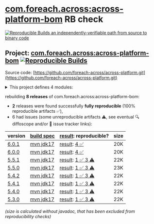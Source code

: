 [com.foreach.across:across-platform-bom](https://central.sonatype.com/artifact/com.foreach.across/across-platform-bom/versions) RB check
=======

[![Reproducible Builds](https://reproducible-builds.org/images/logos/rb.svg) an independently-verifiable path from source to binary code](https://reproducible-builds.org/)

## Project: [com.foreach.across:across-platform-bom](https://central.sonatype.com/artifact/com.foreach.across/across-platform-bom/versions) [![Reproducible Builds](https://img.shields.io/endpoint?url=https://raw.githubusercontent.com/jvm-repo-rebuild/reproducible-central/master/content/com/foreach/across/platform/badge.json)](https://github.com/jvm-repo-rebuild/reproducible-central/blob/master/content/com/foreach/across/platform/README.md)

Source code: [https://github.com/foreach-across/across-platform.git](https://github.com/foreach-across/across-platform.git)

<details><summary>This project defines 4 modules:</summary>

* [com.foreach.across:across-application-parent](https://central.sonatype.com/artifact/com.foreach.across/across-application-parent/overview)
* [com.foreach.across:across-module-parent](https://central.sonatype.com/artifact/com.foreach.across/across-module-parent/overview)
* [com.foreach.across:across-platform-bom](https://central.sonatype.com/artifact/com.foreach.across/across-platform-bom/overview)
* [com.foreach.across:across-platform-dependencies](https://central.sonatype.com/artifact/com.foreach.across/across-platform-dependencies/overview)
</details>

rebuilding **8 releases** of com.foreach.across:across-platform-bom:
- **2** releases were found successfully **fully reproducible** (100% reproducible artifacts :white_check_mark:),
- 6 had issues (some unreproducible artifacts :warning:, see eventual :mag: diffoscope and/or :memo: issue tracker links):

| version | [build spec](/BUILDSPEC.md) | [result](https://reproducible-builds.org/docs/jvm/): reproducible? | size |
| -- | --------- | ------ | -- |
| [6.0.1](https://central.sonatype.com/artifact/com.foreach.across/across-platform-bom/6.0.1/pom) | [mvn jdk17](platform-6.0.1.buildspec) | [result](across-module-parent-6.0.1.buildinfo): [4 :white_check_mark: ](across-module-parent-6.0.1.buildcompare) | 20K |
| [6.0.0](https://central.sonatype.com/artifact/com.foreach.across/across-platform-bom/6.0.0/pom) | [mvn jdk17](platform-6.0.0.buildspec) | [result](across-module-parent-6.0.0.buildinfo): [4 :white_check_mark: ](across-module-parent-6.0.0.buildcompare) | 20K |
| [5.5.1](https://central.sonatype.com/artifact/com.foreach.across/across-platform-bom/5.5.1/pom) | [mvn jdk17](platform-5.5.1.buildspec) | [result](across-module-parent-5.5.1.buildinfo): [1 :white_check_mark:  3 :warning:](across-module-parent-5.5.1.buildcompare) | 22K |
| [5.5.0](https://central.sonatype.com/artifact/com.foreach.across/across-platform-bom/5.5.0/pom) | [mvn jdk17](platform-5.5.0.buildspec) | [result](across-module-parent-5.5.0.buildinfo): [1 :white_check_mark:  3 :warning:](across-module-parent-5.5.0.buildcompare) | 23K |
| [5.4.2](https://central.sonatype.com/artifact/com.foreach.across/across-platform-bom/5.4.2/pom) | [mvn jdk17](platform-5.4.2.buildspec) | [result](across-module-parent-5.4.2.buildinfo): [1 :white_check_mark:  3 :warning:](across-module-parent-5.4.2.buildcompare) | 22K |
| [5.4.1](https://central.sonatype.com/artifact/com.foreach.across/across-platform-bom/5.4.1/pom) | [mvn jdk17](platform-5.4.1.buildspec) | [result](across-module-parent-5.4.1.buildinfo): [1 :white_check_mark:  3 :warning:](across-module-parent-5.4.1.buildcompare) | 22K |
| [5.4.0](https://central.sonatype.com/artifact/com.foreach.across/across-platform-bom/5.4.0/pom) | [mvn jdk17](platform-5.4.0.buildspec) | [result](across-module-parent-5.4.0.buildinfo): [1 :white_check_mark:  3 :warning:](across-module-parent-5.4.0.buildcompare) | 22K |
| [5.3.0](https://central.sonatype.com/artifact/com.foreach.across/across-platform-bom/5.3.0/pom) | [mvn jdk17](platform-5.3.0.buildspec) | [result](across-module-parent-5.3.0.buildinfo): [1 :white_check_mark:  3 :warning:](across-module-parent-5.3.0.buildcompare) | 22K |

<i>(size is calculated without javadoc, that has been excluded from reproducibility checks)</i>
